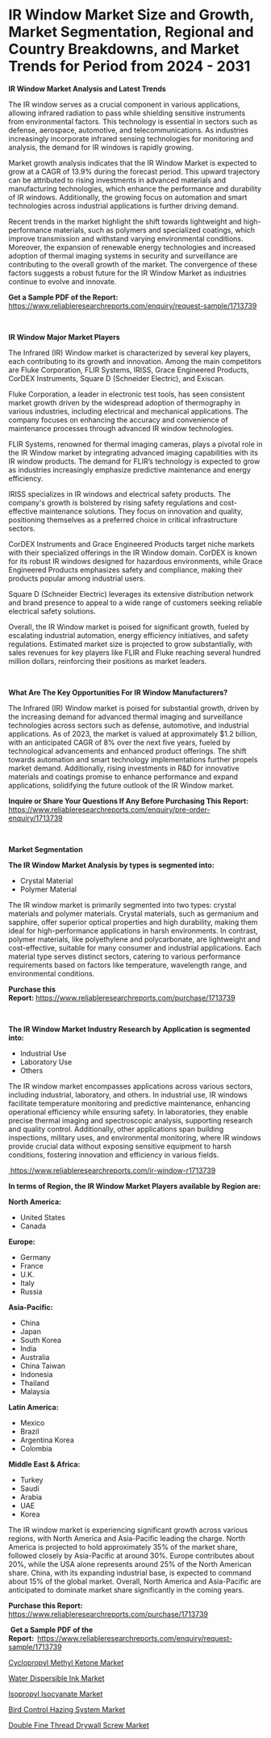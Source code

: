 <p><h1>IR Window Market Size and Growth, Market Segmentation, Regional and Country Breakdowns, and Market Trends for Period from 2024 -  2031</h1></p><p><strong>IR Window Market Analysis and Latest Trends</strong></p>
<p><p>The IR window serves as a crucial component in various applications, allowing infrared radiation to pass while shielding sensitive instruments from environmental factors. This technology is essential in sectors such as defense, aerospace, automotive, and telecommunications. As industries increasingly incorporate infrared sensing technologies for monitoring and analysis, the demand for IR windows is rapidly growing.</p><p>Market growth analysis indicates that the IR Window Market is expected to grow at a CAGR of 13.9% during the forecast period. This upward trajectory can be attributed to rising investments in advanced materials and manufacturing technologies, which enhance the performance and durability of IR windows. Additionally, the growing focus on automation and smart technologies across industrial applications is further driving demand.</p><p>Recent trends in the market highlight the shift towards lightweight and high-performance materials, such as polymers and specialized coatings, which improve transmission and withstand varying environmental conditions. Moreover, the expansion of renewable energy technologies and increased adoption of thermal imaging systems in security and surveillance are contributing to the overall growth of the market. The convergence of these factors suggests a robust future for the IR Window Market as industries continue to evolve and innovate.</p></p>
<p><strong>Get a Sample PDF of the Report:&nbsp;</strong> <a href="https://www.reliableresearchreports.com/enquiry/request-sample/1713739?utm_campaign=4&utm_medium=2&utm_source=Github&utm_content=ia&utm_term=30102024&utm_id=ir-window">https://www.reliableresearchreports.com/enquiry/request-sample/1713739</a></p>
<p>&nbsp;</p>
<p><strong>IR Window Major Market Players</strong></p>
<p><p>The Infrared (IR) Window market is characterized by several key players, each contributing to its growth and innovation. Among the main competitors are Fluke Corporation, FLIR Systems, IRISS, Grace Engineered Products, CorDEX Instruments, Square D (Schneider Electric), and Exiscan.</p><p>Fluke Corporation, a leader in electronic test tools, has seen consistent market growth driven by the widespread adoption of thermography in various industries, including electrical and mechanical applications. The company focuses on enhancing the accuracy and convenience of maintenance processes through advanced IR window technologies.</p><p>FLIR Systems, renowned for thermal imaging cameras, plays a pivotal role in the IR Window market by integrating advanced imaging capabilities with its IR window products. The demand for FLIR’s technology is expected to grow as industries increasingly emphasize predictive maintenance and energy efficiency.</p><p>IRISS specializes in IR windows and electrical safety products. The company's growth is bolstered by rising safety regulations and cost-effective maintenance solutions. They focus on innovation and quality, positioning themselves as a preferred choice in critical infrastructure sectors.</p><p>CorDEX Instruments and Grace Engineered Products target niche markets with their specialized offerings in the IR Window domain. CorDEX is known for its robust IR windows designed for hazardous environments, while Grace Engineered Products emphasizes safety and compliance, making their products popular among industrial users.</p><p>Square D (Schneider Electric) leverages its extensive distribution network and brand presence to appeal to a wide range of customers seeking reliable electrical safety solutions. </p><p>Overall, the IR Window market is poised for significant growth, fueled by escalating industrial automation, energy efficiency initiatives, and safety regulations. Estimated market size is projected to grow substantially, with sales revenues for key players like FLIR and Fluke reaching several hundred million dollars, reinforcing their positions as market leaders.</p></p>
<p>&nbsp;</p>
<p><strong>What Are The Key Opportunities For IR Window Manufacturers?</strong></p>
<p><p>The Infrared (IR) Window market is poised for substantial growth, driven by the increasing demand for advanced thermal imaging and surveillance technologies across sectors such as defense, automotive, and industrial applications. As of 2023, the market is valued at approximately $1.2 billion, with an anticipated CAGR of 8% over the next five years, fueled by technological advancements and enhanced product offerings. The shift towards automation and smart technology implementations further propels market demand. Additionally, rising investments in R&D for innovative materials and coatings promise to enhance performance and expand applications, solidifying the future outlook of the IR Window market.</p></p>
<p><strong>Inquire or Share Your Questions If Any Before Purchasing This Report:</strong> <a href="https://www.reliableresearchreports.com/enquiry/pre-order-enquiry/1713739?utm_campaign=4&utm_medium=2&utm_source=Github&utm_content=ia&utm_term=30102024&utm_id=ir-window">https://www.reliableresearchreports.com/enquiry/pre-order-enquiry/1713739</a></p>
<p>&nbsp;</p>
<p><strong>Market Segmentation</strong></p>
<p><strong>The IR Window Market Analysis by types is segmented into:</strong></p>
<p><ul><li>Crystal Material</li><li>Polymer Material</li></ul></p>
<p><p>The IR window market is primarily segmented into two types: crystal materials and polymer materials. Crystal materials, such as germanium and sapphire, offer superior optical properties and high durability, making them ideal for high-performance applications in harsh environments. In contrast, polymer materials, like polyethylene and polycarbonate, are lightweight and cost-effective, suitable for many consumer and industrial applications. Each material type serves distinct sectors, catering to various performance requirements based on factors like temperature, wavelength range, and environmental conditions.</p></p>
<p><strong>Purchase this Report:&nbsp;</strong><a href="https://www.reliableresearchreports.com/purchase/1713739?utm_campaign=4&utm_medium=2&utm_source=Github&utm_content=ia&utm_term=30102024&utm_id=ir-window">https://www.reliableresearchreports.com/purchase/1713739</a></p>
<p>&nbsp;</p>
<p><strong>The IR Window Market Industry Research by Application is segmented into:</strong></p>
<p><ul><li>Industrial Use</li><li>Laboratory Use</li><li>Others</li></ul></p>
<p><p>The IR window market encompasses applications across various sectors, including industrial, laboratory, and others. In industrial use, IR windows facilitate temperature monitoring and predictive maintenance, enhancing operational efficiency while ensuring safety. In laboratories, they enable precise thermal imaging and spectroscopic analysis, supporting research and quality control. Additionally, other applications span building inspections, military uses, and environmental monitoring, where IR windows provide crucial data without exposing sensitive equipment to harsh conditions, fostering innovation and efficiency in various fields.</p></p>
<p><a href="https://www.reliableresearchreports.com/ir-window-r1713739?utm_campaign=4&utm_medium=2&utm_source=Github&utm_content=ia&utm_term=30102024&utm_id=ir-window">&nbsp;https://www.reliableresearchreports.com/ir-window-r1713739</a></p>
<p><strong>In terms of Region, the IR Window Market Players available by Region are:</strong></p>
<p>
    <p> <strong> North America: </strong>
        <ul>
            <li>United States</li>
            <li>Canada</li>
        </ul>
        </p> 
    <p> <strong> Europe: </strong>
        <ul>
            <li>Germany</li>
            <li>France</li>
            <li>U.K.</li>
            <li>Italy</li>
            <li>Russia</li>
        </ul>
        </p> 
    <p> <strong> Asia-Pacific: </strong>
        <ul>
            <li>China</li>
            <li>Japan</li>
            <li>South Korea</li>
            <li>India</li>
            <li>Australia</li>
            <li>China Taiwan</li>
            <li>Indonesia</li>
            <li>Thailand</li>
            <li>Malaysia</li>
        </ul>
        </p> 
    <p> <strong> Latin America: </strong>
        <ul>
            <li>Mexico</li>
            <li>Brazil</li>
            <li>Argentina Korea</li>
            <li>Colombia</li>
        </ul>
        </p> 
    <p> <strong> Middle East & Africa: </strong>
        <ul>
            <li>Turkey</li>
            <li>Saudi</li>
            <li>Arabia</li>
            <li>UAE</li>
            <li>Korea</li>
        </ul>
    </p>
    </p>
<p><p>The IR window market is experiencing significant growth across various regions, with North America and Asia-Pacific leading the charge. North America is projected to hold approximately 35% of the market share, followed closely by Asia-Pacific at around 30%. Europe contributes about 20%, while the USA alone represents around 25% of the North American share. China, with its expanding industrial base, is expected to command about 15% of the global market. Overall, North America and Asia-Pacific are anticipated to dominate market share significantly in the coming years.</p></p>
<p><strong>Purchase this Report: </strong><a href="https://www.reliableresearchreports.com/purchase/1713739?utm_campaign=4&utm_medium=2&utm_source=Github&utm_content=ia&utm_term=30102024&utm_id=ir-window">https://www.reliableresearchreports.com/purchase/1713739</a></p>
<p>&nbsp;<strong>Get a Sample PDF of the Report:&nbsp;&nbsp;</strong><a href="https://www.reliableresearchreports.com/enquiry/request-sample/1713739?utm_campaign=4&utm_medium=2&utm_source=Github&utm_content=ia&utm_term=30102024&utm_id=ir-window">https://www.reliableresearchreports.com/enquiry/request-sample/1713739</a></p>
<p><strong></strong></p>
<p><p><a href="https://www.linkedin.com/pulse/global-perspectives-cyclopropyl-methyl-ketone-market-trends-titbf?utm_campaign=4&utm_medium=2&utm_source=Github&utm_content=ia&utm_term=30102024&utm_id=ir-window">Cyclopropyl Methyl Ketone Market</a></p><p><a href="https://github.com/alesiasc0na/Market-Research-Report-List-1/blob/main/water-dispersible-ink-market.md?utm_campaign=4&utm_medium=2&utm_source=Github&utm_content=ia&utm_term=30102024&utm_id=ir-window">Water Dispersible Ink Market</a></p><p><a href="https://www.linkedin.com/pulse/isopropyl-isocyanate-market-transformation-comparative-analysis-xmqtf?utm_campaign=4&utm_medium=2&utm_source=Github&utm_content=ia&utm_term=30102024&utm_id=ir-window">Isopropyl Isocyanate Market</a></p><p><a href="https://issuu.com/reportprime-2/docs/bird-control-hazing-system-market-s_c0860421b107ec?utm_campaign=4&utm_medium=2&utm_source=Github&utm_content=ia&utm_term=30102024&utm_id=ir-window">Bird Control Hazing System Market</a></p><p><a href="https://issuu.com/reportprime-2/docs/double-fine-thread-drywall-screw-ma_9dbb24a22e21ae?utm_campaign=4&utm_medium=2&utm_source=Github&utm_content=ia&utm_term=30102024&utm_id=ir-window">Double Fine Thread Drywall Screw Market</a></p></p>